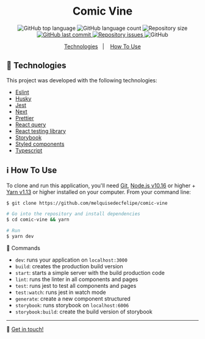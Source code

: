 <h1 align="center">Comic Vine</h1>

<p align="center">
  <img alt="GitHub top language" src="https://img.shields.io/github/languages/top/melquisedecfelipe/meliuz.svg">

  <img alt="GitHub language count" src="https://img.shields.io/github/languages/count/melquisedecfelipe/meliuz.svg">

  <img alt="Repository size" src="https://img.shields.io/github/repo-size/melquisedecfelipe/meliuz.svg">

  <a href="https://github.com/melquisedecfelipe/meliuz/commits/master">
    <img alt="GitHub last commit" src="https://img.shields.io/github/last-commit/melquisedecfelipe/meliuz.svg">
  </a>

  <a href="https://github.com/melquisedecfelipe/meliuz/issues">
    <img alt="Repository issues" src="https://img.shields.io/github/issues/melquisedecfelipe/meliuz.svg">
  </a>

  <img alt="GitHub" src="https://img.shields.io/github/license/melquisedecfelipe/meliuz.svg">
</p>

<p align="center">
  <a href="#rocket-technologies">Technologies</a>&nbsp;&nbsp;&nbsp;|&nbsp;&nbsp;&nbsp;
  <a href="#information_source-how-to-use">How To Use</a>
</p>

## :rocket: Technologies

This project was developed with the following technologies:

- [Eslint](https://eslint.org/)
- [Husky](https://github.com/typicode/husky)
- [Jest](https://jestjs.io/)
- [Next](https://nextjs.org/)
- [Prettier](https://prettier.io/)
- [React query](https://react-query.tanstack.com/)
- [React testing library](https://testing-library.com/docs/react-testing-library/intro)
- [Storybook](https://storybook.js.org/)
- [Styled components](https://styled-components.com/)
- [Typescript](https://www.typescriptlang.org/)

## :information_source: How To Use

To clone and run this application, you'll need [Git](https://git-scm.com), [Node.js v10.16](https://nodejs.org/) or higher + [Yarn v1.13](https://yarnpkg.com/) or higher installed on your computer. From your command line:

```bash
$ git clone https://github.com/melquisedecfelipe/comic-vine

# Go into the repository and install dependencies
$ cd comic-vine && yarn

# Run
$ yarn dev
```

🔨 Commands
- `dev`: runs your application on `localhost:3000`
- `build`: creates the production build version
- `start`: starts a simple server with the build production code
- `lint`: runs the linter in all components and pages
- `test`: runs jest to test all components and pages
- `test:watch`: runs jest in watch mode
- `generate`: create a new component structured
- `storybook`: runs storybook on `localhost:6006`
- `storybook:build`: create the build version of storybook

---

:wave: [Get in touch!](https://www.linkedin.com/in/melquisedecfelipe/)
